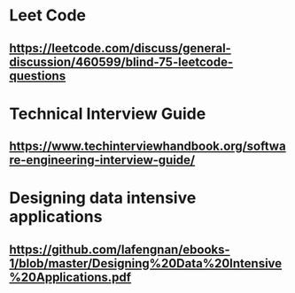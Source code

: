 # Leet Code 
## https://leetcode.com/discuss/general-discussion/460599/blind-75-leetcode-questions
# Technical Interview Guide
## https://www.techinterviewhandbook.org/software-engineering-interview-guide/
# Designing data intensive applications 
## https://github.com/lafengnan/ebooks-1/blob/master/Designing%20Data%20Intensive%20Applications.pdf